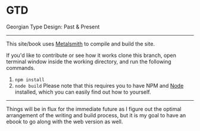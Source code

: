 # GTD
Georgian Type Design: Past &amp; Present

---
This site/book uses [Metalsmith](http://www.metalsmith.io) to compile and build the site.

If you'd like to contribute or see how it works clone this branch, open terminal window inside the working directory, and run the following commands.
1. `npm install`
2. `node build`
Please note that this requires you to have NPM and [Node](https://nodejs.org/en/) installed, which you can easily find out how to yourself.
---

Things will be in flux for the immediate future as I figure out the optimal arrangement of the writing and build process, but it is my goal to have an ebook to go along with the web version as well.
